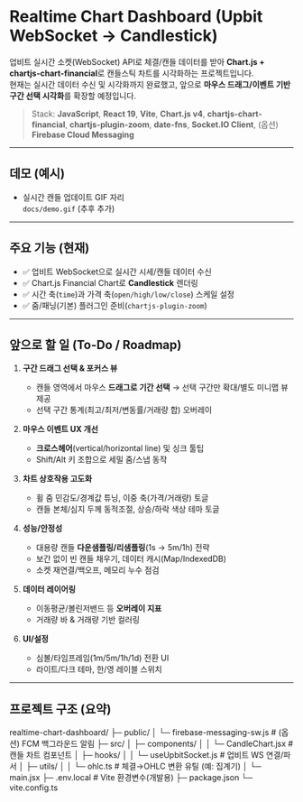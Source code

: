 # Realtime Chart Dashboard (Upbit WebSocket → Candlestick)

업비트 실시간 소켓(WebSocket) API로 체결/캔들 데이터를 받아 **Chart.js + chartjs-chart-financial**로 캔들스틱 차트를 시각화하는 프로젝트입니다.  
현재는 실시간 데이터 수신 및 시각화까지 완료했고, 앞으로 **마우스 드래그/이벤트 기반 구간 선택 시각화**를 확장할 예정입니다.

> Stack: **JavaScript**, **React 19**, **Vite**, **Chart.js v4**, **chartjs-chart-financial**, **chartjs-plugin-zoom**, **date-fns**, **Socket.IO Client**, (옵션) **Firebase Cloud Messaging**

---

## 데모 (예시)
- 실시간 캔들 업데이트 GIF 자리  
  `docs/demo.gif` (추후 추가)

---

## 주요 기능 (현재)
- ✅ 업비트 WebSocket으로 실시간 시세/캔들 데이터 수신  
- ✅ Chart.js Financial Chart로 **Candlestick** 렌더링  
- ✅ 시간 축(`time`)과 가격 축(`open/high/low/close`) 스케일 설정  
- ✅ 줌/패닝(기본) 플러그인 준비(`chartjs-plugin-zoom`)  

---

## 앞으로 할 일 (To-Do / Roadmap)
1. **구간 드래그 선택 & 포커스 뷰**
   - 캔들 영역에서 마우스 **드래그로 기간 선택** → 선택 구간만 확대/별도 미니맵 뷰 제공  
   - 선택 구간 통계(최고/최저/변동률/거래량 합) 오버레이  

2. **마우스 이벤트 UX 개선**
   - **크로스헤어**(vertical/horizontal line) 및 싱크 툴팁  
   - Shift/Alt 키 조합으로 세밀 줌/스냅 동작  

3. **차트 상호작용 고도화**
   - 휠 줌 민감도/경계값 튜닝, 이중 축(가격/거래량) 토글  
   - 캔들 본체/심지 두께 동적조절, 상승/하락 색상 테마 토글  

4. **성능/안정성**
   - 대용량 캔들 **다운샘플링/리샘플링**(1s → 5m/1h) 전략  
   - 보간 없이 빈 캔들 채우기, 데이터 캐시(Map/IndexedDB)  
   - 소켓 재연결/백오프, 메모리 누수 점검  

5. **데이터 레이어링**
   - 이동평균/볼린저밴드 등 **오버레이 지표**  
   - 거래량 바 & 거래량 기반 컬러링  

6. **UI/설정**
   - 심볼/타임프레임(1m/5m/1h/1d) 전환 UI  
   - 라이트/다크 테마, 한/영 레이블 스위치  

---

## 프로젝트 구조 (요약)
realtime-chart-dashboard/
├─ public/
│  └─ firebase-messaging-sw.js      # (옵션) FCM 백그라운드 알림
├─ src/
│  ├─ components/
│  │  └─ CandleChart.jsx            # 캔들 차트 컴포넌트
│  ├─ hooks/
│  │  └─ useUpbitSocket.js          # 업비트 WS 연결/파서
│  ├─ utils/
│  │  └─ ohlc.ts                    # 체결→OHLC 변환 유틸 (예: 집계기)
│  └─ main.jsx
├─ .env.local                        # Vite 환경변수(개발용)
├─ package.json
└─ vite.config.ts
